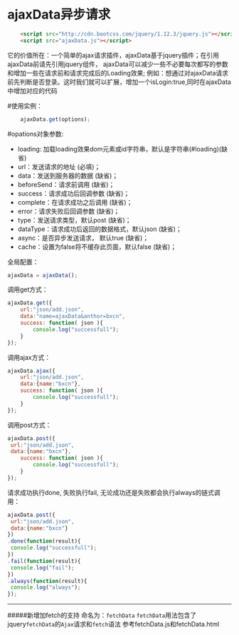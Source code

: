 ajaxData异步请求
=======================

``` html
	<script src="http://cdn.bootcss.com/jquery/1.12.3/jquery.js"></script>
	<script src="ajaxData.js"></script>
```

它的价值所在：一个简单的ajax请求插件，ajaxData基于jquery插件；在引用ajaxData前请先引用jquery组件，
ajaxData可以减少一些不必要每次都写的参数和增加一些在请求前和请求完成后的Loading效果;
例如：想通过对ajaxData请求前先判断是否登录。这时我们就可以扩展，增加一个isLogin:true,同时在ajaxData中增加对应的代码



#使用实例：

``` javascript
	ajaxData.get(options);
```

#opations对象参数:
 * loading: 加载loading效果dom元素或id字符串，默认是字符串(#loading)(缺省)
 * url：发送请求的地址 (必填)；
 * data：发送到服务器的数据 (缺省)；
 * beforeSend：请求前调用 (缺省)；
 * success：请求成功后回调参数 (缺省)；
 * complete：在请求成功之后调用 (缺省)；
 * error：请求失败后回调参数 (缺省)；
 * type：发送请求类型，默认post (缺省)；
 * dataType：请求成功后返回的数据格式，默认json (缺省)；
 * async：是否异步发送请求， 默认true (缺省)；
 * cache：设置为false将不缓存此页面，默认false (缺省)；


全局配置：
``` javascript
ajaxData = ajaxData();
```

调用get方式：
``` javascript
ajaxData.get({
	url:"json/add.json",
	data:"name=ajaxData&anthor=bxcn",
	success: function( json ){
		console.log("successfull");
	}
});
```
调用ajax方式：
``` javascript
ajaxData.ajax({
	url:"json/add.json",
	data:{name:"bxcn"},
	success: function( json ){
		console.log("successfull");
	}
});
```
调用post方式：
``` javascript
ajaxData.post({
 url:"json/add.json",
 data:{name:"bxcn"},
	success: function( json ){
		console.log("successfull");
	}
});
```

请求成功执行done, 失败执行fail, 无论成功还是失败都会执行always的链式调用：
``` javascript
ajaxData.post({
 url:"json/add.json",
 data:{name:"bxcn"}
})
.done(function(result){
 console.log("successfull");
})
.fail(function(result){
 console.log("fail");
})
.always(function(result){
 console.log("always");
});
```

--------
#####新增加fetch的支持
命名为：`fetchData`
`fetchData`用法包含了jquery`fetchData`的`Ajax`请求和`fetch`语法
参考fetchData.js和fetchData.html

